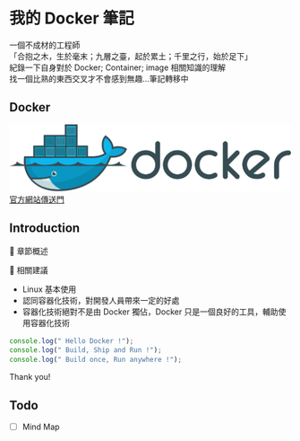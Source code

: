 # 我的 Docker 筆記

一個不成材的工程師  
「合抱之木，生於毫末；九層之臺，起於累土；千里之行，始於足下」  
紀錄一下自身對於 Docker; Container; image 相關知識的理解  
找一個比熟的東西交叉才不會感到無趣...筆記轉移中

## Docker

![DockerLogo](../docs/.vuepress/public/Docker_logo.png)  
[官方網站傳送門](https://www.docker.com/)

## Introduction

:blue_book: 章節概述

:wrench: 相關建議

* Linux 基本使用
* 認同容器化技術，對開發人員帶來一定的好處
* 容器化技術絕對不是由 Docker 獨佔，Docker 只是一個良好的工具，輔助使用容器化技術

```Javascript
console.log(" Hello Docker !");
console.log(" Build, Ship and Run !");
console.log(" Build once, Run anywhere !");
```

Thank you!

## Todo

 - [ ] Mind Map
